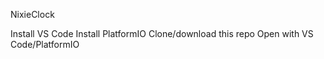 NixieClock

Install VS Code
Install PlatformIO
Clone/download this repo
Open with VS Code/PlatformIO